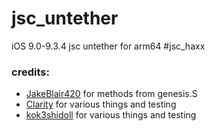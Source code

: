 # jsc_untether

iOS 9.0-9.3.4 jsc untether for arm64 #jsc_haxx

### credits:
- [JakeBlair420](https://github.com/JakeBlair420) for methods from genesis.S
- [Clarity](https://github.com/TheRealClarity) for various things and testing
- [kok3shidoll](https://github.com/kok3shidoll) for various things and testing


